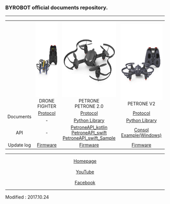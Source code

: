 ### BYROBOT official documents repository.

---

<div align="center">
    <table>
        <tr>
            <td><div align="center"></div></td>
            <td>
                <div align="center">
                    <img src="/assets/images/products/drone_fighter_and_controller.jpg" alt="drone_fighter_and_controller" height="240" width="240"><br>
                    DRONE FIGHTER
                </div>
            </td>
            <td>
                <div align="center">
                    <img src="/assets/images/products/petrone.jpg" alt="petrone" height="240" width="240"><br>
                    PETRONE<br>
                    PETRONE 2.0
                </div>
            </td>
            <td>
                <div align="center">
                    <img src="/assets/images/products/petrone_v2_and_controller.jpg" alt="petrone_v2_and_controller" height="240" width="240"><br>
                    PETRONE V2
                </div>
            </td>
        </tr>
        <!--
        <tr>
            <td><div align="center">Latest Version</div></td>
            <td><div align="center">Drone Education: 20170118<br>Controller Education: 20170124</div></td>
            <td><div align="center">Drone Main: v47<br>Drone Sub: v18<br>Link: v18</div></td>
            <td><div align="center">Drone: 1.0.R.54<br>Controller: 1.0.R.54</div></td>
        </tr>
        -->
        <tr>
            <td rowspan="2"><div align="center">Documents</div></td>
            <td><div align="center"><a href="/documents/kr/products/dronefighter2017/protocol/">Protocol</a></div></td>
            <td><div align="center"><a href="/documents/kr/products/petrone/protocol/">Protocol</a></div></td>
            <td><div align="center"><a href="/documents/kr/products/petrone_v2/protocol/">Protocol</a></div></td>
        </tr>
            <tr>
                <td><div align="center">-</div></td>
                <td><div align="center"><a href="/documents/kr/products/petrone/library/python/petrone/">Python Library</a></div></td>
                <td><div align="center"><a href="/documents/kr/products/petrone_v2/library/python/petrone_v2/">Python Library</a></div></td>
            </tr>
        <tr>
            <td><div align="center">API</div></td>
            <td><div align="center">-</div></td>
            <td>
                <div align="center">
                    <a href="https://github.com/petrone/PetroneAPI_kotlin" target="_blank">PetroneAPI_kotlin</a><br>
                    <a href="https://github.com/petrone/PetroneAPI_swift" target="_blank">PetroneAPI_swift</a><br>
                    <a href="https://github.com/petrone/PetroneAPI_swift_Sample" target="_blank">PetroneAPI_swift_Sample</a>
                </div>
            </td>
            <td>
                <div align="center">
                    <a href="https://github.com/petrone-v2/window_console_example_for_petrone_v2" target="_blank">Consol Example(Windows)</a>
                </div>
            </td>
        </tr>
        <tr>
            <td><div align="center">Update log</div></td>
            <td><div align="center"><a href="/documents/kr/products/dronefighter2017/log/updates/firmware/">Firmware</a></div></td>
            <td><div align="center"><a href="/documents/kr/products/petrone/log/updates/firmware/">Firmware</a></div></td>
            <td><div align="center"><a href="/documents/kr/products/petrone_v2/log/updates/firmware/">Firmware</a></div></td>
        </tr>
    </table>
</div>


---


<div align="center"><a href="http://www.byrobot.co.kr">Homepage</a></div>
<br>
<div align="center"><a href="https://www.youtube.com/user/BYROBOTCO">YouTube</a></div>
<br>
<div align="center"><a href="https://www.facebook.com/DroneFighter165">Facebook</a></div>

---

Modified : 2017.10.24